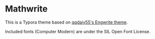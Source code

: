 # Mathwrite

This is a Typora theme based on [qqdaiy55's Engwrite theme](https://github.com/qqdaiyu55/engwrite-theme).


Included fonts (Computer Modern) are under the SIL Open Font License.
